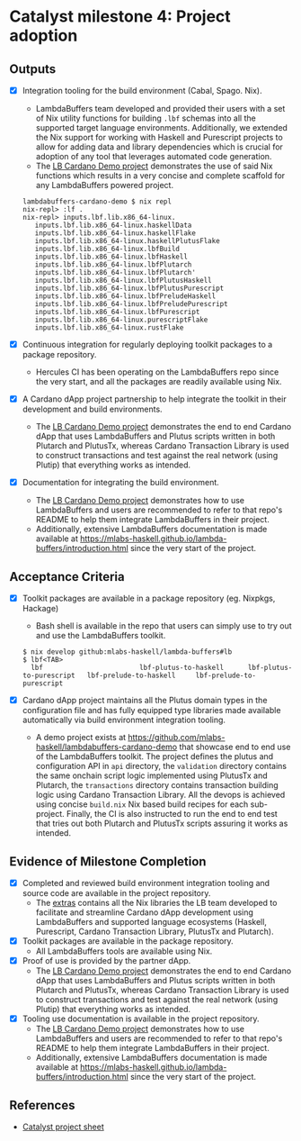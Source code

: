 # Catalyst milestone 4: Project adoption

## Outputs

- [x] Integration tooling for the build environment (Cabal, Spago. Nix).
  - LambdaBuffers team developed and provided their users with a set of Nix utility functions for building `.lbf` schemas into all the supported target language environments. Additionally, we extended the Nix support for working with Haskell and Purescript projects to allow for adding data and library dependencies which is crucial for adoption of any tool that leverages automated code generation.
  - The [LB Cardano Demo project](https://github.com/mlabs-haskell/lambdabuffers-cardano-demo) demonstrates the use of said Nix functions which results in a very concise and complete scaffold for any LambdaBuffers powered project.

   ```shell
   lambdabuffers-cardano-demo $ nix repl
   nix-repl> :lf .
   nix-repl> inputs.lbf.lib.x86_64-linux.
      inputs.lbf.lib.x86_64-linux.haskellData
      inputs.lbf.lib.x86_64-linux.haskellFlake
      inputs.lbf.lib.x86_64-linux.haskellPlutusFlake
      inputs.lbf.lib.x86_64-linux.lbfBuild
      inputs.lbf.lib.x86_64-linux.lbfHaskell
      inputs.lbf.lib.x86_64-linux.lbfPlutarch
      inputs.lbf.lib.x86_64-linux.lbfPlutarch'
      inputs.lbf.lib.x86_64-linux.lbfPlutusHaskell
      inputs.lbf.lib.x86_64-linux.lbfPlutusPurescript
      inputs.lbf.lib.x86_64-linux.lbfPreludeHaskell
      inputs.lbf.lib.x86_64-linux.lbfPreludePurescript
      inputs.lbf.lib.x86_64-linux.lbfPurescript
      inputs.lbf.lib.x86_64-linux.purescriptFlake
      inputs.lbf.lib.x86_64-linux.rustFlake
   ```

- [x] Continuous integration for regularly deploying toolkit packages to a package repository.
  - Hercules CI has been operating on the LambdaBuffers repo since the very start, and all the packages are readily available using Nix.
- [x] A Cardano dApp project partnership to help integrate the toolkit in their development and build environments.
  - The [LB Cardano Demo project](https://github.com/mlabs-haskell/lambdabuffers-cardano-demo) demonstrates the end to end Cardano dApp that uses LambdaBuffers and Plutus scripts written in both Plutarch and PlutusTx, whereas Cardano Transaction Library is used to construct transactions and test against the real network (using Plutip) that everything works as intended.
- [x] Documentation for integrating the build environment.
  - The [LB Cardano Demo project](https://github.com/mlabs-haskell/lambdabuffers-cardano-demo) demonstrates how to use LambdaBuffers and users are recommended to refer to that repo's README to help them integrate LambdaBuffers in their project.
  - Additionally, extensive LambdaBuffers documentation is made available at <https://mlabs-haskell.github.io/lambda-buffers/introduction.html> since the very start of the project.

## Acceptance Criteria

- [x] Toolkit packages are available in a package repository (eg. Nixpkgs, Hackage)
  - Bash shell is available in the repo that users can simply use to try out and use the LambdaBuffers toolkit.

   ```shell
   $ nix develop github:mlabs-haskell/lambda-buffers#lb
   $ lbf<TAB>
     lbf                        lbf-plutus-to-haskell      lbf-plutus-to-purescript   lbf-prelude-to-haskell     lbf-prelude-to-purescript  
   ```

- [x] Cardano dApp project maintains all the Plutus domain types in the configuration file and has fully equipped type libraries made available automatically via build environment integration tooling.
  - A demo project exists at <https://github.com/mlabs-haskell/lambdabuffers-cardano-demo> that showcase end to end use of the LambdaBuffers toolkit. The project defines the plutus and configuration API in `api` directory, the `validation` directory contains the same onchain script logic implemented using PlutusTx and Plutarch, the `transactions` directory contains transaction building logic using Cardano Transaction Library. All the devops is achieved using concise `build.nix` Nix based build recipes for each sub-project. Finally, the CI is also instructed to run the end to end test that tries out both Plutarch and PlutusTx scripts assuring it works as intended.

## Evidence of Milestone Completion

- [x] Completed and reviewed build environment integration tooling and source code are available in the project repository.
  - The [extras](./extras) contains all the Nix libraries the LB team developed to facilitate and streamline Cardano dApp development using LambdaBuffers and supported language ecosystems (Haskell, Purescript, Cardano Transaction Library, PlutusTx and Plutarch).
- [x] Toolkit packages are available in the package repository.
  - All LambdaBuffers tools are available using Nix.
- [x] Proof of use is provided by the partner dApp.
  - The [LB Cardano Demo project](https://github.com/mlabs-haskell/lambdabuffers-cardano-demo) demonstrates the end to end Cardano dApp that uses LambdaBuffers and Plutus scripts written in both Plutarch and PlutusTx, whereas Cardano Transaction Library is used to construct transactions and test against the real network (using Plutip) that everything works as intended.
- [x] Tooling use documentation is available in the project repository.
  - The [LB Cardano Demo project](https://github.com/mlabs-haskell/lambdabuffers-cardano-demo) demonstrates how to use LambdaBuffers and users are recommended to refer to that repo's README to help them integrate LambdaBuffers in their project.
  - Additionally, extensive LambdaBuffers documentation is made available at <https://mlabs-haskell.github.io/lambda-buffers/introduction.html> since the very start of the project.

## References

- [Catalyst project sheet](https://docs.google.com/spreadsheets/d/16dTxgGsxHvcMe5aCgFPDYEJKgX_VQiNAcwhp2RyA48o/edit#gid=1672366179)
